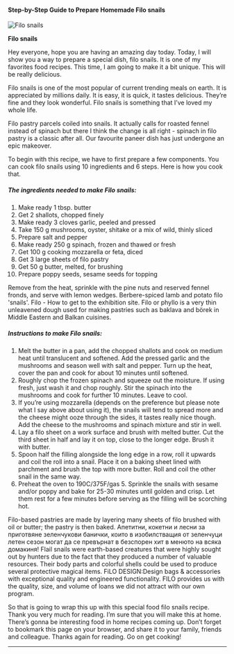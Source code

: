             

#### Step-by-Step Guide to Prepare Homemade Filo snails

![Filo snails](https://img-global.cpcdn.com/recipes/809605fbf3c03595/751x532cq70/filo-snails-recipe-main-photo.jpg)

**Filo snails**

Hey everyone, hope you are having an amazing day today. Today, I will show you a way to prepare a special dish, filo snails. It is one of my favorites food recipes. This time, I am going to make it a bit unique. This will be really delicious.

Filo snails is one of the most popular of current trending meals on earth. It is appreciated by millions daily. It is easy, it is quick, it tastes delicious. They’re fine and they look wonderful. Filo snails is something that I’ve loved my whole life.

Filo pastry parcels coiled into snails. It actually calls for roasted fennel instead of spinach but there I think the change is all right - spinach in filo pastry is a classic after all. Our favourite paneer dish has just undergone an epic makeover.

To begin with this recipe, we have to first prepare a few components. You can cook filo snails using 10 ingredients and 6 steps. Here is how you cook that.

##### The ingredients needed to make Filo snails:

1.  Make ready 1 tbsp. butter
2.  Get 2 shallots, chopped finely
3.  Make ready 3 cloves garlic, peeled and pressed
4.  Take 150 g mushrooms, oyster, shitake or a mix of wild, thinly sliced
5.  Prepare salt and pepper
6.  Make ready 250 g spinach, frozen and thawed or fresh
7.  Get 100 g cooking mozzarella or feta, diced
8.  Get 3 large sheets of filo pastry
9.  Get 50 g butter, melted, for brushing
10.  Prepare poppy seeds, sesame seeds for topping

Remove from the heat, sprinkle with the pine nuts and reserved fennel fronds, and serve with lemon wedges. Berbere-spiced lamb and potato filo 'snails'. Filo - How to get to the exhibition site. Filo or phyllo is a very thin unleavened dough used for making pastries such as baklava and börek in Middle Eastern and Balkan cuisines.

##### Instructions to make Filo snails:

1.  Melt the butter in a pan, add the chopped shallots and cook on medium heat until translucent and softened. Add the pressed garlic and the mushrooms and season well with salt and pepper. Turn up the heat, cover the pan and cook for about 10 minutes until softened.
2.  Roughly chop the frozen spinach and squeeze out the moisture. If using fresh, just wash it and chop roughly. Stir the spinach into the mushrooms and cook for further 10 minutes. Leave to cool.
3.  If you’re using mozzarella (depends on the preference but please note what I say above about using it), the snails will tend to spread more and the cheese might ooze through the sides, it tastes really nice though. Add the cheese to the mushrooms and spinach mixture and stir in well.
4.  Lay a filo sheet on a work surface and brush with melted butter. Cut the third sheet in half and lay it on top, close to the longer edge. Brush it with butter.
5.  Spoon half the filling alongside the long edge in a row, roll it upwards and coil the roll into a snail. Place it on a baking sheet lined with parchment and brush the top with more butter. Roll and coil the other snail in the same way.
6.  Preheat the oven to 190C/375F/gas 5. Sprinkle the snails with sesame and/or poppy and bake for 25-30 minutes until golden and crisp. Let them rest for a few minutes before serving as the filling will be scorching hot.

Filo-based pastries are made by layering many sheets of filo brushed with oil or butter; the pastry is then baked. Апетитни, кокетни и лесни за приготвяне зеленчукови банички, които в изобилстващия от зеленчуци летен сезон могат да се превърнат в безспорен хит в менюто на всяка домакиня! Flail snails were earth-based creatures that were highly sought out by hunters due to the fact that they produced a number of valuable resources. Their body parts and colorful shells could be used to produce several protective magical items. FiLO DESIGN:Design bags & accessories with exceptional quality and engineered functionality. FILO provides us with the quality, size, and volume of loans we did not attract with our own program.

So that is going to wrap this up with this special food filo snails recipe. Thank you very much for reading. I’m sure that you will make this at home. There’s gonna be interesting food in home recipes coming up. Don’t forget to bookmark this page on your browser, and share it to your family, friends and colleague. Thanks again for reading. Go on get cooking!

* * *